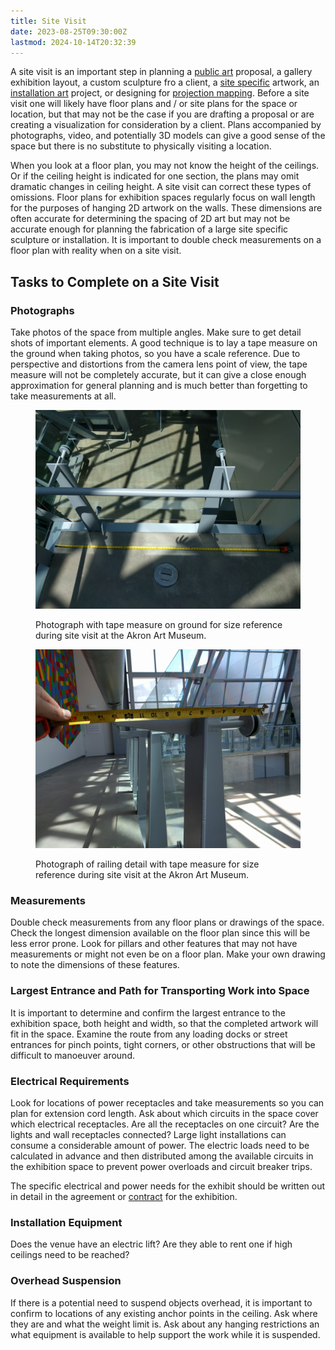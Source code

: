 ```yaml
---
title: Site Visit
date: 2023-08-25T09:30:00Z
lastmod: 2024-10-14T20:32:39
---
```


A site visit is an important step in planning a [public art](./public-art.md) proposal, a gallery exhibition layout, a custom sculpture fro a client, a [site specific](./site-specific.md) artwork, an [installation art](./installation-art.md) project, or designing for [projection mapping](../video/projection-mapping/projection-mapping-basics.md). Before a site visit one will likely have floor plans and / or site plans for the space or location, but that may not be the case if you are drafting a proposal or are creating a visualization for consideration by a client. Plans accompanied by photographs, video, and potentially 3D models can give a good sense of the space but there is no substitute to physically visiting a location.

When you look at a floor plan, you may not know the height of the ceilings. Or if the ceiling height is indicated for one section, the plans may omit dramatic changes in ceiling height. A site visit can correct these types of omissions. Floor plans for exhibition spaces regularly focus on wall length for the purposes of hanging 2D artwork on the walls. These dimensions are often accurate for determining the spacing of 2D art but may not be accurate enough for planning the fabrication of a large site specific sculpture or installation. It is important to double check measurements on a floor plan with reality when on a site visit.

## Tasks to Complete on a Site Visit

### Photographs

Take photos of the space from multiple angles. Make sure to get detail shots of important elements. A good technique is to lay a tape measure on the ground when taking photos, so you have a scale reference. Due to perspective and distortions from the camera lens point of view, the tape measure will not be completely accurate, but it can give a close enough approximation for general planning and is much better than forgetting to take measurements at all.

<div class="gallery-grid">

<figure>

[![Akron Art Museum Site Visit](./attachments/2016-tape-measure-on-ground-site-visit-Akron-Art-Museum.jpg)](./attachments/2016-tape-measure-on-ground-site-visit-Akron-Art-Museum.jpg)

<figcaption>

Photograph with tape measure on ground for size reference during site visit at the Akron Art Museum.

</figcaption>

</figure>

<figure>

[![Akron Art Museum Site Visit detail measurement](./attachments/2016-tape-measure-with-railing-detail-shot-Akron-Art-Museum.jpg)](./attachments/2016-tape-measure-with-railing-detail-shot-Akron-Art-Museum.jpg)

<figcaption>

Photograph of railing detail with tape measure for size reference during site visit at the Akron Art Museum.

</figcaption>

</figure>

</div>

### Measurements

Double check measurements from any floor plans or drawings of the space. Check the longest dimension available on the floor plan since this will be less error prone. Look for pillars and other features that may not have measurements or might not even be on a floor plan. Make your own drawing to note the dimensions of these features.

### Largest Entrance and Path for Transporting Work into Space

It is important to determine and confirm the largest entrance to the exhibition space, both height and width, so that the completed artwork will fit in the space. Examine the route from any loading docks or street entrances for pinch points, tight corners, or other obstructions that will be difficult to manoeuver around.

### Electrical Requirements

Look for locations of power receptacles and take measurements so you can plan for extension cord length. Ask about which circuits in the space cover which electrical receptacles. Are all the receptacles on one circuit? Are the lights and wall receptacles connected? Large light installations can consume a considerable amount of power. The electric loads need to be calculated in advance and then distributed among the available circuits in the exhibition space to prevent power overloads and circuit breaker trips.

The specific electrical and power needs for the exhibit should be written out in detail in the agreement or [contract](../art-faq/contracts-for-artists.md) for the exhibition.

### Installation Equipment

Does the venue have an electric lift? Are they able to rent one if high ceilings need to be reached?

### Overhead Suspension

If there is a potential need to suspend objects overhead, it is important to confirm to locations of any existing anchor points in the ceiling. Ask where they are and what the weight limit is. Ask about any hanging restrictions an what equipment is available to help support the work while it is suspended.
